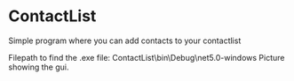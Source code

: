 # ContactList
Simple program where you can add contacts to your contactlist

Filepath to find the .exe file: ContactList\bin\Debug\net5.0-windows
Picture showing the gui.
